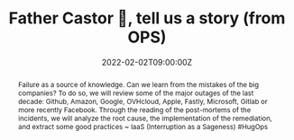 ---
title: Father Castor 🐻, tell us a story (from OPS)

event: SnowCamp 2022
event_url: https://snowcamp.io/

location: Grenoble (WTC World Trade Center)
address:
  street: 5 - 7, place Robert Schuman
  city: Grenoble
  region: Rhône-Alpes
  postcode: '38025'
  country: France

summary: What are the latest incidents? What can we learn?
abstract: "Failure as a source of knowledge. Can we learn from the mistakes of the big companies?
To do so, we will review some of the major outages of the last decade: Github, Amazon, Google, OVHcloud, Apple, Fastly, Microsoft, Gitlab or more recently Facebook. Through the reading of the post-mortems of the incidents, we will analyze the root cause, the implementation of the remediation, and extract some good practices

~ IaaS (Interruption as a Sageness) #HugOps"

date: "2022-02-02T09:00:00Z"
date_end: "2022-02-05T18:00:00Z"
all_day: false

publishDate: "2021-11-05T00:00:00Z"

authors: [David Aparicio]
tags: [Cloud, SRE]

featured: false

image:
  caption: 'Image credit: [**SnowCamp 2022**](https://snowcamp.io/)'
  focal_point: Right

links:
- icon: file-alt
  icon_pack: fas
  name: Post
  url: https://blog.ovhcloud.com/ovhcloud-at-snowcamp-2022/
- icon: comments
  icon_pack: fas
  name: Feedback
  url: https://roti.express/share-survey/My24T9f4SPHD8xjTp
url_code: ""
url_pdf: ""
url_slides: "talks/SnowCamp2022_PereCastor.pdf"
url_video: ""

slides: ""
projects: []
---